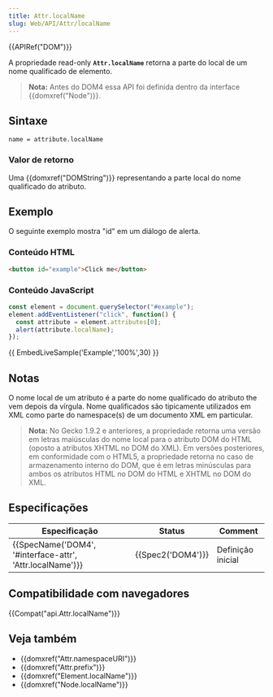 ```yaml
---
title: Attr.localName
slug: Web/API/Attr/localName
---
```


{{APIRef("DOM")}}

A propriedade read-only **`Attr.localName`** retorna a parte do local de um nome qualificado de elemento.

> **Nota:** Antes do DOM4 essa API foi definida dentro da interface {{domxref("Node")}}.

## Sintaxe

```
name = attribute.localName
```

### Valor de retorno

Uma {{domxref("DOMString")}} representando a parte local do nome qualificado do atributo.

## Exemplo

O seguinte exemplo mostra "id" em um diálogo de alerta.

### Conteúdo HTML

```html
<button id="example">Click me</button>
```

### Conteúdo JavaScript

```js
const element = document.querySelector("#example");
element.addEventListener("click", function() {
  const attribute = element.attributes[0];
  alert(attribute.localName);
});
```

{{ EmbedLiveSample('Example','100%',30) }}

## Notas

O nome local de um atributo é a parte do nome qualificado do atributo the vem depois da vírgula. Nome qualificados são tipicamente utilizados em XML como parte do namespace(s) de um documento XML em particular.

> **Nota:** No Gecko 1.9.2 e anteriores, a propriedade retorna uma versão em letras maiúsculas do nome local para o atributo DOM do HTML (oposto a atributos XHTML no DOM do XML). Em versões posteriores, em conformidade com o HTML5, a propriedade retorna no caso de armazenamento interno do DOM, que é em letras minúsculas para ambos os atributos HTML no DOM do HTML e XHTML no DOM do XML.

## Especificações

| Especificação                                                                | Status                   | Comment           |
| ---------------------------------------------------------------------------- | ------------------------ | ----------------- |
| {{SpecName('DOM4', '#interface-attr', 'Attr.localName')}} | {{Spec2('DOM4')}} | Definição inicial |

## Compatibilidade com navegadores

{{Compat("api.Attr.localName")}}

## Veja também

- {{domxref("Attr.namespaceURI")}}
- {{domxref("Attr.prefix")}}
- {{domxref("Element.localName")}}
- {{domxref("Node.localName")}}

